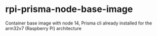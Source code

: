 # rpi-prisma-node-base-image
Container base image with node 14, Prisma cli already installed for the arm32v7 (Raspberry Pi) architecture
